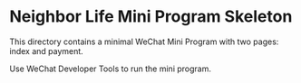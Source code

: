 # Neighbor Life Mini Program Skeleton

This directory contains a minimal WeChat Mini Program with two pages: index and payment.

Use WeChat Developer Tools to run the mini program.
